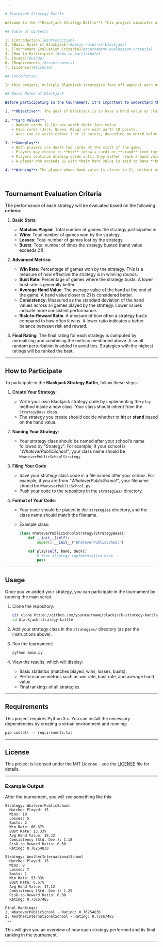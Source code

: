 ```yaml
---

# Blackjack Strategy Battle

Welcome to the **Blackjack Strategy Battle**! This project simulates a series of Blackjack games between various strategies and evaluates their performance based on key metrics. Participants are invited to contribute their own Blackjack strategies and see how well they fare against others in a tournament setup.

## Table of Contents

1. [Introduction](#introduction)
2. [Basic Rules of Blackjack](#basic-rules-of-blackjack)
3. [Tournament Evaluation Criteria](#tournament-evaluation-criteria)
4. [How to Participate](#how-to-participate)
5. [Usage](#usage)
6. [Requirements](#requirements)
7. [License](#license)

## Introduction

In this project, multiple Blackjack strategies face off against each other in a **Round-Robin Tournament**. The goal is to see which strategies perform the best in terms of wins, consistency, and overall game management. Every strategy will be evaluated based on its performance in the tournament, and rankings will be generated accordingly.

## Basic Rules of Blackjack

Before participating in the tournament, it's important to understand the basic rules of **Blackjack** that govern the game:

1. **Objective**: The goal of Blackjack is to have a hand value as close to 21 as possible without going over. A hand that exceeds 21 is called a **bust**, and the player loses that round.
   
2. **Card Values**:
   - Number cards (2-10) are worth their face value.
   - Face cards (Jack, Queen, King) are each worth 10 points.
   - Aces can be worth either 1 or 11 points, depending on which value keeps the hand under 21.
   
3. **Gameplay**:
   - Both players are dealt two cards at the start of the game.
   - Players may choose to **hit** (draw a card) or **stand** (end their turn) based on their hand's value.
   - Players continue drawing cards until they either reach a hand value of 17 or higher or bust.
   - A player who exceeds 21 with their hand value is said to have **busted** and automatically loses the round.

4. **Winning**: The player whose hand value is closer to 21, without exceeding it, wins the round. If both players have the same hand value, the round is a **tie**.

---
```


## Tournament Evaluation Criteria

The performance of each strategy will be evaluated based on the following **criteria**:

1. **Basic Stats**:
   - **Matches Played**: Total number of games the strategy participated in.
   - **Wins**: Total number of games won by the strategy.
   - **Losses**: Total number of games lost by the strategy.
   - **Busts**: Total number of times the strategy busted (hand value exceeds 21).

2. **Advanced Metrics**:
   - **Win Rate**: Percentage of games won by the strategy. This is a measure of how effective the strategy is in winning rounds.
   - **Bust Rate**: Percentage of games where the strategy busts. A lower bust rate is generally better.
   - **Average Hand Value**: The average value of the hand at the end of the game. A hand value closer to 21 is considered better.
   - **Consistency**: Measured as the standard deviation of the hand values across all games played by the strategy. Lower values indicate more consistent performance.
   - **Risk-to-Reward Ratio**: A measure of how often a strategy busts compared to how often it wins. A lower ratio indicates a better balance between risk and reward.

3. **Final Rating**: The final rating for each strategy is computed by normalizing and combining the metrics mentioned above. A small random perturbation is added to avoid ties. Strategies with the highest ratings will be ranked the best.

---

## How to Participate

To participate in the **Blackjack Strategy Battle**, follow these steps:

1. **Create Your Strategy**:
   - Write your own Blackjack strategy code by implementing the `play` method inside a new class. Your class should inherit from the `StrategyBase` class.
   - The strategy you create should decide whether to **hit** or **stand** based on the hand value.

2. **Naming Your Strategy**:
   - Your strategy class should be named after your school's name followed by "Strategy". For example, if your school is *"WhateverPublicSchool"*, your class name should be `WhateverPublicSchoolStrategy`.
   
3. **Filing Your Code**:
   - Save your strategy class code in a file named after your school. For example, if you are from *"WhateverPublicSchool"*, your filename should be `WhateverPublicSchool.py`.
   - Push your code to the repository in the `strategies/` directory.

4. **Format of Your Code**:
   - Your code should be placed in the `strategies` directory, and the class name should match the filename.
   - Example class:
   
     ```python
     class WhateverPublicSchoolStrategy(StrategyBase):
         def __init__(self):
             super().__init__("WhateverPublicSchool")

         def play(self, hand, deck):
             # Your strategy implementation here
             pass
     ```

---

## Usage

Once you’ve added your strategy, you can participate in the tournament by running the main script.

1. Clone the repository:
   
   ```bash
   git clone https://github.com/yourusername/blackjack-strategy-battle.git
   cd blackjack-strategy-battle
   ```

2. Add your strategy class in the `strategies/` directory (as per the instructions above).

3. Run the tournament:

   ```bash
   python main.py
   ```

4. View the results, which will display:
   - Basic statistics (matches played, wins, losses, busts).
   - Performance metrics such as win rate, bust rate, and average hand value.
   - Final rankings of all strategies.

---

## Requirements

This project requires Python 3.x. You can install the necessary dependencies by creating a virtual environment and running:

```bash
pip install -r requirements.txt
```

---

## License

This project is licensed under the MIT License - see the [LICENSE](LICENSE) file for details.

---

### Example Output

After the tournament, you will see something like this:

```
Strategy: WhateverPublicSchool
  Matches Played: 15
  Wins: 10
  Losses: 5
  Busts: 2
  Win Rate: 66.67%
  Bust Rate: 13.33%
  Avg Hand Value: 18.32
  Consistency (Std. Dev.): 1.18
  Risk-to-Reward Ratio: 0.50
  Rating: 0.76254830

Strategy: AnotherInternationalSchool
  Matches Played: 15
  Wins: 8
  Losses: 7
  Busts: 1
  Win Rate: 53.33%
  Bust Rate: 6.67%
  Avg Hand Value: 17.12
  Consistency (Std. Dev.): 1.25
  Risk-to-Reward Ratio: 0.30
  Rating: 0.73867485

Final Rankings:
1. WhateverPublicSchool - Rating: 0.76254830
2. AnotherInternationalSchool - Rating: 0.73867485
...
```

This will give you an overview of how each strategy performed and its final ranking in the tournament.

---
